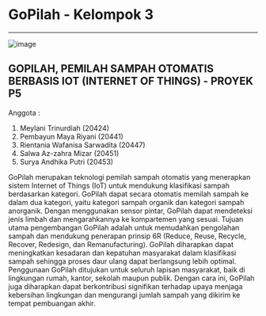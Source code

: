 # GoPilah - Kelompok 3
--------------------------------
![image](https://github.com/user-attachments/assets/d3959e06-2b5f-48a6-a845-26c50e2423f9)

GOPILAH, PEMILAH SAMPAH OTOMATIS BERBASIS IOT (INTERNET OF THINGS) - PROYEK P5
---------------------------------
>>>
Anggota :
1. Meylani Trinurdiah (20424)
2. Pembayun Maya Riyani (20441)
3. Rientania Wafanisa Sarwadita (20447)
4. Salwa Az-zahra Mizar (20451)
5. Surya Andhika Putri (20453)
>>>
GoPilah merupakan teknologi pemilah sampah otomatis yang menerapkan sistem Internet of Things (IoT) untuk mendukung klasifikasi sampah berdasarkan kategori. GoPilah dapat secara otomatis memilah sampah ke dalam dua kategori, yaitu kategori sampah organik dan kategori sampah anorganik. Dengan menggunakan sensor pintar, GoPilah dapat mendeteksi jenis limbah dan mengarahkannya ke kompartemen yang sesuai.
Tujuan utama pengembangan GoPilah adalah untuk memudahkan pengolahan sampah dan mendukung penerapan prinsip 6R (Reduce, Reuse, Recycle, Recover, Redesign, dan Remanufacturing). GoPilah diharapkan dapat meningkatkan kesadaran dan kepatuhan masyarakat dalam klasifikasi sampah sehingga proses daur ulang dapat berlangsung lebih optimal. Penggunaan GoPilah ditujukan untuk seluruh lapisan masyarakat, baik di lingkungan rumah, kantor, sekolah maupun publik. Dengan cara ini, GoPilah juga diharapkan dapat berkontribusi signifikan terhadap upaya menjaga kebersihan lingkungan dan mengurangi jumlah sampah yang dikirim ke tempat pembuangan akhir.






